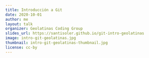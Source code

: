 ```yaml
---
title: Introducción a Git
date: 2020-10-01
author: me
layout: talk
organizer: Geolatinas Coding Group
slides_url: https://santisoler.github.io/git-intro-geolatinas
image: intro-git-geolatinas.jpg
thumbnail: intro-git-geolatinas-thumbnail.jpg
license: cc-by
---
```

